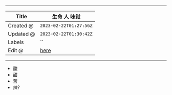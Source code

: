-----

| Title     | 生命 人 味觉                                             |
| --------- | --------------------------------------------------- |
| Created @ | `2023-02-22T01:27:56Z`                              |
| Updated @ | `2023-02-22T01:30:42Z`                              |
| Labels    | \`\`                                                |
| Edit @    | [here](https://github.com/junxnone/wiki/issues/133) |

-----

  - 酸
  - 甜
  - 苦
  - 辣?
